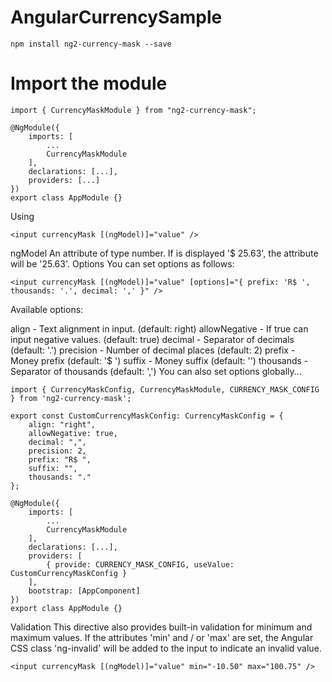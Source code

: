 # AngularCurrencySample

    npm install ng2-currency-mask --save
    
# Import the module

```
import { CurrencyMaskModule } from "ng2-currency-mask";
```

```
@NgModule({
    imports: [
        ...
        CurrencyMaskModule
    ],
    declarations: [...],
    providers: [...]
})
export class AppModule {}

```


Using
```
<input currencyMask [(ngModel)]="value" />
```

ngModel An attribute of type number. If is displayed '$ 25.63', the attribute will be '25.63'.
Options
You can set options as follows:

```
<input currencyMask [(ngModel)]="value" [options]="{ prefix: 'R$ ', thousands: '.', decimal: ',' }" />
```
Available options:

align - Text alignment in input. (default: right)
allowNegative - If true can input negative values. (default: true)
decimal - Separator of decimals (default: '.')
precision - Number of decimal places (default: 2)
prefix - Money prefix (default: '$ ')
suffix - Money suffix (default: '')
thousands - Separator of thousands (default: ',')
You can also set options globally...
```
import { CurrencyMaskConfig, CurrencyMaskModule, CURRENCY_MASK_CONFIG } from 'ng2-currency-mask';

export const CustomCurrencyMaskConfig: CurrencyMaskConfig = {
    align: "right",
    allowNegative: true,
    decimal: ",",
    precision: 2,
    prefix: "R$ ",
    suffix: "",
    thousands: "."
};

@NgModule({
    imports: [
        ...
        CurrencyMaskModule
    ],
    declarations: [...],
    providers: [
        { provide: CURRENCY_MASK_CONFIG, useValue: CustomCurrencyMaskConfig }
    ],
    bootstrap: [AppComponent]
})
export class AppModule {}
```

Validation
This directive also provides built-in validation for minimum and maximum values. If the attributes 'min' and / or 'max' are set, the Angular CSS class 'ng-invalid' will be added to the input to indicate an invalid value.
```
<input currencyMask [(ngModel)]="value" min="-10.50" max="100.75" />
```
